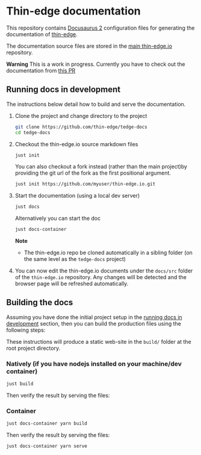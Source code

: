 # Thin-edge documentation

This repository contains [Docusaurus 2](https://docusaurus.io/) configuration files
for generating the documentation of [thin-edge](https://github.com/thin-edge/thin-edge.io).


The documentation source files are stored in the [main thin-edge.io](https://github.com/thin-edge/thin-edge.io/tree/main/docs/src) repository.

__Warning__ This is a work in progress.
Currently you have to check out the documentation from [this PR](https://github.com/thin-edge/thin-edge.io/pull/2003)

## Running docs in development

The instructions below detail how to build and serve the documentation.

1. Clone the project and change directory to the project

    ```sh
    git clone https://github.com/thin-edge/tedge-docs
    cd tedge-docs
    ```

2. Checkout the thin-edge.io source markdown files

    ```sh
    just init
    ```

    You can also checkout a fork instead (rather than the main project)by providing the git url of the fork as the first positional argument.

    ```sh
    just init https://github.com/myuser/thin-edge.io.git
    ```

3. Start the documentation (using a local dev server)

    ```sh
    just docs
    ```

    Alternatively you can start the doc

    ```sh
    just docs-container
    ```

    **Note**

    * The thin-edge.io repo be cloned automatically in a sibling folder (on the same level as the `tedge-docs` project)

4. You can now edit the thin-edge.io documents under the `docs/src` folder of the `thin-edge.io` repository. Any changes will be detected and the browser page will be refreshed automatically.

## Building the docs

Assuming you have done the initial project setup in the [running docs in development](./README.md#running-docs-in-development) section, then you can build the production files using the following steps:

These instructions will produce a static web-site in the `build/` folder at the root project directory.

### Natively (if you have nodejs installed on your machine/dev container)

```sh
just build
```

Then verify the result by serving the files:

### Container

```sh
just docs-container yarn build
```

Then verify the result by serving the files:

```sh
just docs-container yarn serve
```
